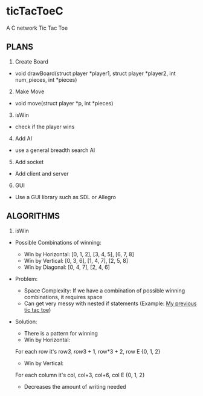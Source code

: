 # ticTacToeC
A C network Tic Tac Toe 

## PLANS
1. Create Board
  
  + void drawBoard(struct player *player1, struct player *player2, int num_pieces, int *pieces)
2. Make Move

  + void move(struct player *p, int *pieces) 
3. isWin
  
  + check if the player wins
  
4. Add AI
  
  + use a general breadth search AI
  
5. Add socket
  
  + Add client and server
  
6. GUI
  
  + Use a GUI library such as SDL or Allegro


## ALGORITHMS

1. isWin

  + Possible Combinations of winning: 
  	* Win by Horizontal: [0, 1, 2], [3, 4, 5], [6, 7, 8]
    * Win by Vertical: [0, 3, 6], [1, 4, 7], [2, 5, 8]
    * Win by Diagonal: [0, 4, 7], [2, 4, 6]

  + Problem: 
  	* Space Complexity: If we have a combination of possible winning combinations, it requires space
  	* Can get very messy with nested if statements (Example: <a href = "https://github.com/zakuArbor/FreeCodeCampAssignments/blob/master/ticTacToe/script.js">My previous tic tac toe</a>)

  + Solution:
  	* There is a pattern for winning
  	* Win by Horizontal: 

  	For each row it's row*3, row*3 + 1, row*3 + 2, row E {0, 1, 2}
  	
  	* Win by Vertical: 

  	For each column it's col, col+3, col+6, col E {0, 1, 2}

  	* Decreases the amount of writing needed